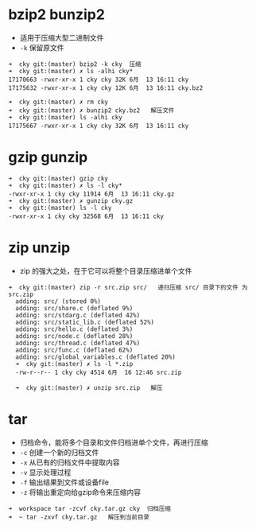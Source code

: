 # bzip2  bunzip2
- 适用于压缩大型二进制文件
- `-k` 保留原文件
```
➜  cky git:(master) bzip2 -k cky  压缩
➜  cky git:(master) ✗ ls -alhi cky*
17170663 -rwxr-xr-x 1 cky cky 32K 6月  13 16:11 cky
17175632 -rwxr-xr-x 1 cky cky 12K 6月  13 16:11 cky.bz2

➜  cky git:(master) ✗ rm cky
➜  cky git:(master) ✗ bunzip2 cky.bz2   解压文件
➜  cky git:(master) ls -alhi cky
17175667 -rwxr-xr-x 1 cky cky 32K 6月  13 16:11 cky
```

# gzip  gunzip
```
➜  cky git:(master) gzip cky
➜  cky git:(master) ✗ ls -l cky*
-rwxr-xr-x 1 cky cky 11914 6月  13 16:11 cky.gz
➜  cky git:(master) ✗ gunzip cky.gz
➜  cky git:(master) ls -l cky
-rwxr-xr-x 1 cky cky 32568 6月  13 16:11 cky
```

# zip unzip
- zip 的强大之处，在于它可以将整个目录压缩进单个文件
```
➜  cky git:(master) zip -r src.zip src/   递归压缩 src/ 目录下的文件 为 src.zip
  adding: src/ (stored 0%)
  adding: src/share.c (deflated 9%)
  adding: src/stdarg.c (deflated 42%)
  adding: src/static_lib.c (deflated 52%)
  adding: src/hello.c (deflated 3%)
  adding: src/node.c (deflated 28%)
  adding: src/thread.c (deflated 47%)
  adding: src/func.c (deflated 62%)
  adding: src/global_variables.c (deflated 20%)
  ➜  cky git:(master) ✗ ls -l *.zip
  -rw-r--r-- 1 cky cky 4514 6月  16 12:46 src.zip

  ➜  cky git:(master) ✗ unzip src.zip   解压
```

# tar
- 归档命令，能将多个目录和文件归档进单个文件，再进行压缩
- `-c` 创建一个新的归档文件
- `-x` 从已有的归档文件中提取内容
- `-v` 显示处理过程
- `-f` 输出结果到文件或设备file
- `-z` 将输出重定向给gzip命令来压缩内容
```
➜  workspace tar -zcvf cky.tar.gz cky  归档压缩
➜  ~ tar -zxvf cky.tar.gz   解压到当前目录
```
